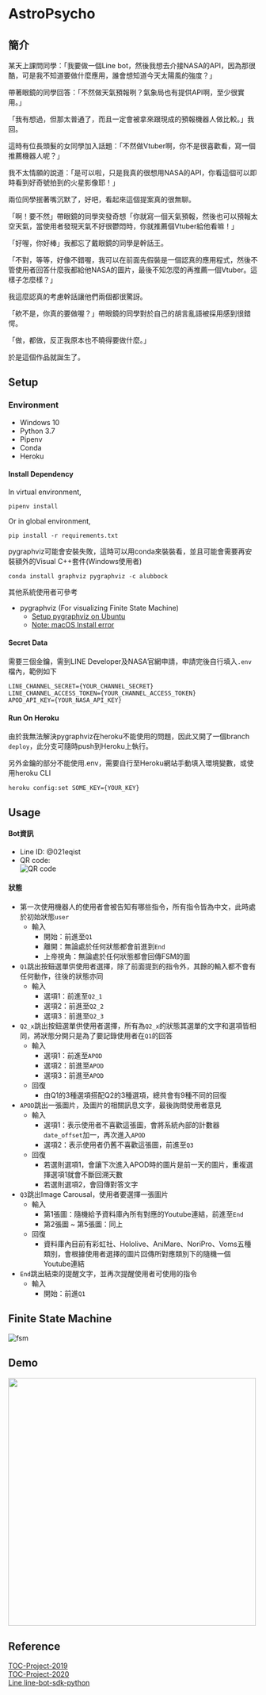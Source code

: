 # AstroPsycho

## 簡介

某天上課問同學：「我要做一個Line bot，然後我想去介接NASA的API，因為那很酷，可是我不知道要做什麼應用，誰會想知道今天太陽風的強度？」

帶著眼鏡的同學回答：「不然做天氣預報咧？氣象局也有提供API啊，至少很實用。」

「我有想過，但那太普通了，而且一定會被拿來跟現成的預報機器人做比較。」我回。

這時有位長頭髮的女同學加入話題：「不然做Vtuber啊，你不是很喜歡看，寫一個推薦機器人呢？」

我不太情願的說道：「是可以啦，只是我真的很想用NASA的API，你看這個可以即時看到好奇號拍到的火星影像耶！」

兩位同學抿著嘴沉默了，好吧，看起來這個提案真的很無聊。

「啊！要不然」帶眼鏡的同學突發奇想「你就寫一個天氣預報，然後也可以預報太空天氣，當使用者發現天氣不好很鬱悶時，你就推薦個Vtuber給他看嘛！」

「好喔，你好棒」我都忘了戴眼鏡的同學是幹話王。

「不對，等等，好像不錯喔，我可以在前面先假裝是一個認真的應用程式，然後不管使用者回答什麼我都給他NASA的圖片，最後不知怎麼的再推薦一個Vtuber。這樣子怎麼樣？」

我這麼認真的考慮幹話讓他們兩個都很驚訝。

「欸不是，你真的要做喔？」帶眼鏡的同學對於自己的胡言亂語被採用感到很錯愕。

「做，都做，反正我原本也不曉得要做什麼。」

於是這個作品就誕生了。

## Setup

### Environment
* Windows 10
* Python 3.7
* Pipenv
* Conda
* Heroku

#### Install Dependency
In virtual environment,
```
pipenv install
```
Or in global environment,
```
pip install -r requirements.txt
```

pygraphviz可能會安裝失敗，這時可以用conda來裝裝看，並且可能會需要再安裝額外的Visual C++套件(Windows使用者)
```
conda install graphviz pygraphviz -c alubbock
```
其他系統使用者可參考
* pygraphviz (For visualizing Finite State Machine)
    * [Setup pygraphviz on Ubuntu](http://www.jianshu.com/p/a3da7ecc5303)
	* [Note: macOS Install error](https://github.com/pygraphviz/pygraphviz/issues/100)

#### Secret Data
需要三個金鑰，需到LINE Developer及NASA官網申請，申請完後自行填入``.env``檔內，範例如下
```
LINE_CHANNEL_SECRET={YOUR_CHANNEL_SECRET}
LINE_CHANNEL_ACCESS_TOKEN={YOUR_CHANNEL_ACCESS_TOKEN}
APOD_API_KEY={YOUR_NASA_API_KEY}
```

#### Run On Heroku

由於我無法解決pygraphviz在heroku不能使用的問題，因此又開了一個branch ``deploy``，此分支可隨時push到Heroku上執行。

另外金鑰的部分不能使用.env，需要自行至Heroku網站手動填入環境變數，或使用heroku CLI
```
heroku config:set SOME_KEY={YOUR_KEY}
```

## Usage
#### Bot資訊
- Line ID: @021eqist
- QR code:  
![QR code](./img/line_bot_qrcode.jpg)

#### 狀態
- 第一次使用機器人的使用者會被告知有哪些指令，所有指令皆為中文，此時處於初始狀態`user`
    - 輸入
        - 開始：前進至`Q1`
        - 離開：無論處於任何狀態都會前進到`End`
        - 上帝視角：無論處於任何狀態都會回傳FSM的圖
- `Q1`跳出按鈕選單供使用者選擇，除了前面提到的指令外，其餘的輸入都不會有任何動作，往後的狀態亦同
    - 輸入
        - 選項1：前進至`Q2_1`
        - 選項2：前進至`Q2_2`
        - 選項3：前進至`Q2_3`
- `Q2_x`跳出按鈕選單供使用者選擇，所有為`Q2_x`的狀態其選單的文字和選項皆相同，將狀態分開只是為了要記錄使用者在`Q1`的回答
    - 輸入
        - 選項1：前進至`APOD`
        - 選項2：前進至`APOD`
        - 選項3：前進至`APOD`
    - 回復
        - 由Q1的3種選項搭配Q2的3種選項，總共會有9種不同的回復
- `APOD`跳出一張圖片，及圖片的相關訊息文字，最後詢問使用者意見
    - 輸入
        - 選項1：表示使用者不喜歡這張圖，會將系統內部的計數器`date_offset`加一，再次進入`APOD`
        - 選項2：表示使用者仍舊不喜歡這張圖，前進至`Q3`
    - 回復
        - 若選則選項1，會讓下次進入APOD時的圖片是前一天的圖片，重複選擇選項1就會不斷回溯天數
        - 若選則選項2，會回傳對答文字
- `Q3`跳出Image Carousal，使用者要選擇一張圖片
    - 輸入
        - 第1張圖：隨機給予資料庫內所有對應的Youtube連結，前進至`End`
        - 第2張圖 ~ 第5張圖：同上
    - 回復
        - 資料庫內目前有彩虹社、Hololive、AniMare、NoriPro、Voms五種類別，會根據使用者選擇的圖片回傳所對應類別下的隨機一個Youtube連結
- `End`跳出結束的提醒文字，並再次提醒使用者可使用的指令
    - 輸入
        - 開始：前進`Q1`

## Finite State Machine
![fsm](./fsm.png)

## Demo
<img src="/img/screenshots.png" width="500"/>

## Reference

[TOC-Project-2019](https://github.com/winonecheng/TOC-Project-2019)  
[TOC-Project-2020](https://docs.google.com/presentation/d/e/2PACX-1vThBHTe2iRVzvead5tBeqnshkhmE61j13rMOs8iwzGgodWheJNlOntg7hXuSlMEY-Ek1l7XA1rzM-xK/pub?start=false&loop=false&delayms=3000&slide=id.g25a54d5e5a4faf37_26)  
[Line line-bot-sdk-python](https://github.com/line/line-bot-sdk-python/tree/master/examples/flask-echo)
